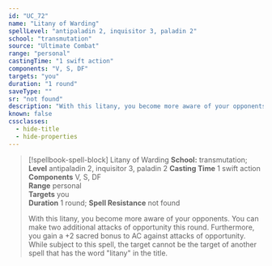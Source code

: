 ```yaml
---
id: "UC_72"
name: "Litany of Warding"
spellLevel: "antipaladin 2, inquisitor 3, paladin 2"
school: "transmutation"
source: "Ultimate Combat"
range: "personal"
castingTime: "1 swift action"
components: "V, S, DF"
targets: "you"
duration: "1 round"
saveType: ""
sr: "not found"
description: "With this litany, you become more aware of your opponents. You can make two additional attacks of opportunity this round. Furthermore, you gain a +2 sacred bonus to AC against attacks of opportunity.  While subject to this spell, the target cannot be the target of another spell that has the word \"litany\" in the title."
known: false
cssclasses:
  - hide-title
  - hide-properties
---
```


> [!spellbook-spell-block] Litany of Warding
> **School:** transmutation; **Level** antipaladin 2, inquisitor 3, paladin 2
> **Casting Time** 1 swift action  
> **Components** V, S, DF  
> **Range** personal  
> **Targets** you  
> **Duration** 1 round; **Spell Resistance** not found
> 
> With this litany, you become more aware of your opponents. You can make two additional attacks of opportunity this round. Furthermore, you gain a +2 sacred bonus to AC against attacks of opportunity.  While subject to this spell, the target cannot be the target of another spell that has the word "litany" in the title.